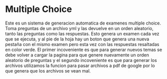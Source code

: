 # Multiple Choice
Este es un sistema de generacion automatica de examenes multiple choice.
Toma preguntas de un archivo yml y las devuelve en un orden aleatorio, tanto las preguntas como las respuestas.
Esto genera un examen cada vez que se ejecuta, y al pie de la hoja hay un boton que genera una nueva pestaña
con el mismo examen pero esta vez con las respuestas resaltadas en color verde. El primer incoveniente es que 
para generar nuevos temas se debe volver a cargar la pagina para que genere nuevamente un orden aleatorio
de preguntas y el segundo incoveniente es que para generar los archivos utilizamos la funcion para pasar archivos a pdf de google
por lo que genera que los archivos se vean mal.
